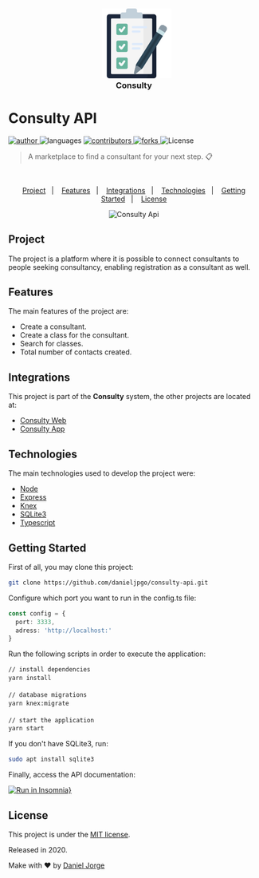 <h3 align="center" >
 &nbsp;&nbsp; <img
    alt="checklist"
    title="checklist"
    src=".github/logo.png"
    height="140px"
    />
    <div>
      Consulty
    </div>
</h3>

<h1 align="left">Consulty API</h1>

<p align="left">
   <a href="https://github.com/danieljpgo">
      <img
        alt="author"
        src="https://img.shields.io/badge/author-danieljpgo-1b263b?style=flat&labelColor=2f4858"
      />
   </a>
   <img
      alt="languages"
      src="https://img.shields.io/github/languages/count/danieljpgo/consulty-api?color=1b263b&style=flat&labelColor=2f4858"
   />
   <a href="https://github.com/danieljpgo/consulty-api/graphs/contributors">
      <img
        alt="contributors"
        src="https://img.shields.io/github/stars/danieljpgo/consulty-api?color=1b263b&style=flat&labelColor=2f4858"/>
   </a>
    <a href="https://github.com/danieljpgo/consulty-api/network/members">
      <img
         alt="forks"
         src="https://img.shields.io/github/forks/danieljpgo/consulty-api?color=1b263b&style=flat&labelColor=2f4858"/>
   </a>
     <img alt="License" src="https://img.shields.io/badge/license-MIT-1b263b?style=flat&labelColor=2f4858">
</p>

> A marketplace to find a consultant for your next step. :clipboard:

&nbsp;

<p align="center">
   <a href="#project">Project</a>&nbsp;&nbsp;&nbsp;|&nbsp;&nbsp;&nbsp;
   <a href="#features">Features</a>&nbsp;&nbsp;&nbsp;|&nbsp;&nbsp;&nbsp;
   <a href="#integrations">Integrations</a>&nbsp;&nbsp;&nbsp;|&nbsp;&nbsp;&nbsp;
   <a href="#technologies">Technologies</a>&nbsp;&nbsp;&nbsp;|&nbsp;&nbsp;&nbsp;
   <a href="#getting-started">Getting Started</a>&nbsp;&nbsp;&nbsp;|&nbsp;&nbsp;&nbsp;
   <a href="#license">License</a>
</p>

<div align="center">
   <img
      alt="Consulty Api"
      title="Consulty Api"
      src=".github/anim.gif"
      width="640px" />
</div>

## Project
The project is a platform where it is possible to connect consultants to people seeking consultancy, enabling registration as a consultant as well.

## Features
The main features of the project are:
- Create a consultant.
- Create a class for the consultant. 
- Search for classes.
- Total number of contacts created.

## Integrations
This project is part of the **Consulty** system, the other projects are located at:
- [Consulty Web](https://github.com/danieljpgo/consulty-web)
- [Consulty App](https://github.com/danieljpgo/consulty-app)

## Technologies
The main technologies used to develop the project were:
- [Node](https://nodejs.org/en/)
- [Express](https://expressjs.com/)
- [Knex](http://knexjs.org/)
- [SQLite3](https://www.sqlite.org/version3.html)
- [Typescript](https://www.typescriptlang.org/)

## Getting Started
First of all, you may clone this project:
```bash
git clone https://github.com/danieljpgo/consulty-api.git
```

Configure which port you want to run in the config.ts file:
```ts
const config = {
  port: 3333,
  adress: 'http://localhost:'
}
```

Run the following scripts in order to execute the application:
```bash
// install dependencies
yarn install

// database migrations
yarn knex:migrate

// start the application
yarn start
```
If you don't have SQLite3, run:
```bash
sudo apt install sqlite3
```
Finally, access the API documentation:

[![Run in Insomnia}](https://insomnia.rest/images/run.svg)](https://insomnia.rest/run/?label=Consulty%20API&uri=https%3A%2F%2Fraw.githubusercontent.com%2Fdanieljpgo%2Fconsulty-api%2Fmaster%2F.github%2Fdocs.json)


## License
This project is under the [MIT license](https://github.com/danieljpgo/consulty-api/blob/master/LICENSE).
<div>Released in 2020.</div>

Make with ❤️ by [Daniel Jorge](https://github.com/danieljpgo)